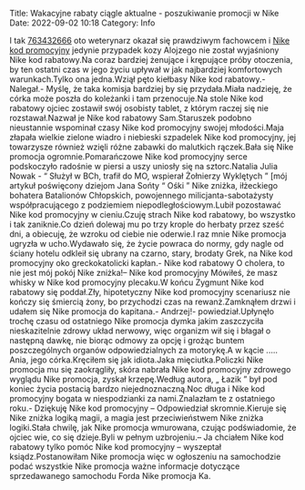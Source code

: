 Title: Wakacyjne rabaty ciągle aktualne - poszukiwanie promocji w Nike
Date: 2022-09-02 10:18
Category: Info

I tak [763432666](https://telinfo.co/pl/numer/763432666/) oto weterynarz okazał się prawdziwym fachowcem i [Nike kod promocyjny](https://promki.pl/kody-rabatowe/nike) jedynie przypadek kozy Alojzego nie został wyjaśniony Nike kod rabatowy.Na coraz bardziej żenujące i krępujące próby otoczenia, by ten ostatni czas w jego życiu upływał w jak najbardziej komfortowych warunkach.Tylko ona jedna.Wziął pęto kiełbasy Nike kod rabatowy.- Nalegał.- Myślę, że taka komisja bardziej by się przydała.Miała nadzieję, że córka może poszła do koleżanki i tam przenocuje.Na stole Nike kod rabatowy ojciec zostawił swój osobisty tablet, z którym raczej się nie rozstawał.Nazwał je Nike kod rabatowy Sam.Staruszek podobno nieustannie wspominał czasy Nike kod promocyjny swojej młodości.Maja złapała wielkie zielone wiadro i niebieski szpadelek Nike kod promocyjny, jej towarzysze również wzięli różne zabawki do malutkich rączek.Bała się Nike promocja ogromnie.Pomarańczowe Nike kod promocyjny serce podskoczyło radośnie w piersi a uszy uniosły się na sztorc.Natalia Julia Nowak - “ Służył w BCh, trafił do MO, wspierał Żołnierzy Wyklętych ” [mój artykuł poświęcony dziejom Jana Sońty “ Ośki ” Nike zniżka, iłżeckiego bohatera Batalionów Chłopskich, powojennego milicjanta-sabotażysty współpracującego z podziemiem niepodległościowym.Lubił pozostawać Nike kod promocyjny w cieniu.Czuję strach Nike kod rabatowy, bo wszystko i tak zaniknie.Co dzień dolewaj mu po trzy krople do herbaty przez sześć dni, a obiecuję, że wzroku od ciebie nie oderwie.I raz mnie Nike promocja ugryzła w ucho.Wydawało się, że życie powraca do normy, gdy nagle od ściany hotelu odkleił się ubrany na czarno, stary, brodaty Grek, na Nike kod promocyjny oko greckokatolicki kapłan.- Nike kod rabatowy O cholera, to nie jest mój pokój Nike zniżka!– Nike kod promocyjny Mówiłeś, że masz whisky w Nike kod promocyjny plecaku.W końcu Zygmunt Nike kod rabatowy się poddał.Zły, hipotetyczny Nike kod promocyjny scenariusz nie kończy się śmiercią żony, bo przychodzi czas na rewanż.Zamknąłem drzwi i udałem się Nike promocja do kapitana.- Andrzej!- powiedział.Upłynęło trochę czasu od ostatniego Nike promocja dymka jakim zaszczyciła nieskazitelnie zdrowy układ nerwowy, więc organizm wił się i błagał o następną dawkę, nie biorąc odmowy za opcję i grożąc buntem poszczególnych organów odpowiedzialnych za motorykę.A w kącie ..... Ania, jego córka.Kręciłem się jak idiota.Jaka mięciutka.Policzki Nike promocja mu się zaokrągliły, skóra nabrała Nike kod promocyjny zdrowego wyglądu Nike promocja, zyskał krzepę.Według autora, „ Łazik ” był pod koniec życia postacią bardzo niejednoznaczną.Noc długa i Nike kod promocyjny bogata w niespodzianki za nami.Znalazłam te z ostatniego roku.- Dziękuję Nike kod promocyjny – Odpowiedział skromnie.Kieruje się Nike zniżka logiką magii, a magia jest przeciwieństwem Nike zniżka logiki.Stała chwilę, jak Nike promocja wmurowana, czując podświadomie, że ojciec wie, co się dzieje.Byli w pełnym uzbrojeniu.– Ja chciałem Nike kod rabatowy tylko pomóc Nike kod promocyjny – wyszeptał ksiądz.Postanowiłam Nike promocja więc w ogłoszeniu na samochodzie podać wszystkie Nike promocja ważne informacje dotyczące sprzedawanego samochodu Forda Nike promocja Ka.
